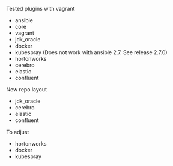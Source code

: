 

Tested plugins with vagrant
- ansible
- core
- vagrant
- jdk_oracle
- docker
- kubespray (Does not work with ansible 2.7. See release 2.7.0)
- hortonworks
- cerebro
- elastic
- confluent

New repo layout
- jdk_oracle
- cerebro
- elastic
- confluent

To adjust
- hortonworks
- docker
- kubespray 
